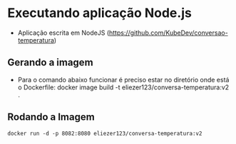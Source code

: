 # Executando aplicação Node.js
- Aplicação escrita em NodeJS (https://github.com/KubeDev/conversao-temperatura)
## Gerando a imagem
- Para o comando abaixo funcionar é preciso estar no diretório onde está o Dockerfile:
    docker image build -t eliezer123/conversa-temperatura:v2 .
## Rodando a Imagem
    docker run -d -p 8082:8080 eliezer123/conversa-temperatura:v2